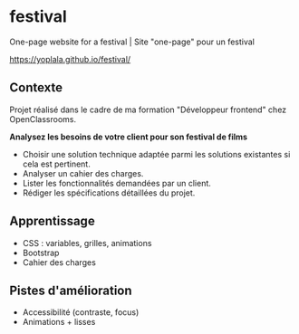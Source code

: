 # festival
One-page website for a festival | Site "one-page" pour un festival

https://yoplala.github.io/festival/

## Contexte

Projet réalisé dans le cadre de ma formation "Développeur frontend" chez OpenClassrooms.

**Analysez les besoins de votre client pour son festival de films**
- Choisir une solution technique adaptée parmi les solutions existantes si cela est pertinent.
- Analyser un cahier des charges.
- Lister les fonctionnalités demandées par un client.
- Rédiger les spécifications détaillées du projet.


## Apprentissage
- CSS : variables, grilles, animations
- Bootstrap
- Cahier des charges


## Pistes d'amélioration

- Accessibilité (contraste, focus)
- Animations + lisses

